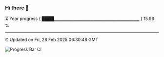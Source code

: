 ### Hi there 👋

⏳ Year progress { ████▁▁▁▁▁▁▁▁▁▁▁▁▁▁▁▁▁▁▁▁▁▁▁▁▁▁ } 15.96 %

---

⏰ Updated on Fri, 28 Feb 2025 06:30:48 GMT

![Progress Bar CI](https://github.com/ZhaoGui/ZhaoGui/workflows/Progress%20Bar%20CI/badge.svg)
